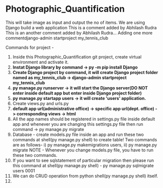# Photographic_Quantification
This will take image as input and output the no of items.
We are using Django build a web application
This is a comment added by Abhilash Rudra
This is an another comment added by Abhilash Rudra...
Adding one more commentdjango-admin startproject my_tennis_club


Commands for project - 
1. Inside this Photographic_Quantification git project, create virtual environment and activate it.
2. **Instat Django library by command -> py -m pip install Django**
3. **Create Django project by command, it will create Django project folder named as my_tennis_club -> django-admin startproject my_tennis_club**
4. **py manage.py runserver -> it will start the Django server(DO NOT enter inside default app but enter inside Django project folder)**
5. **py manage.py startapp users -> it will create 'users' application.**
6. Create views.py and urls.py
7. **default app url(administrative office) -> specific app url(dept. office) -> corresponding views -> html**
8. All the app names should be registered in settings.py file inside default app and whenever you are changing this settings.py file then run command -> py manage.py migrate
9. Database - create models.py file inside an app and run these two commands at shell(py manage.py shell) to create table! Two commands are as follows- i) py manage.py makemigrations users, ii) py manage.py migrate NOTE - Whenever you change models.py file, you have to run these two commands.
10. If you want to see sqlstatement of particular migration then please run this command at shell(py manage.py shell) - py manage.py sqlmigrate users 0001
11. We can do CRUD operation from python shell(py manage.py shell) itself.
12. 


   


